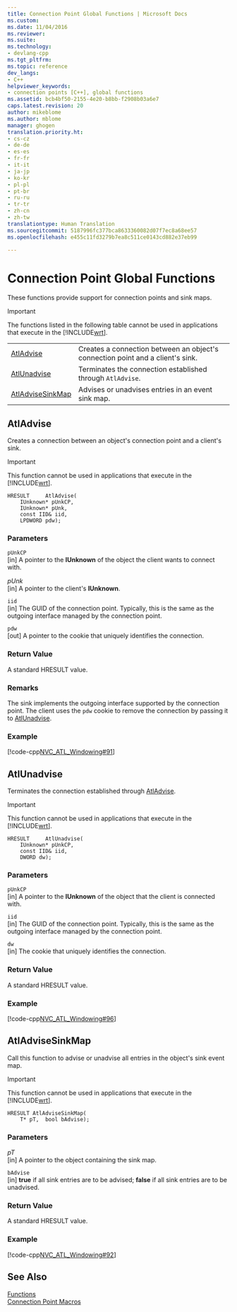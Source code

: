 ```yaml
---
title: Connection Point Global Functions | Microsoft Docs
ms.custom: 
ms.date: 11/04/2016
ms.reviewer: 
ms.suite: 
ms.technology:
- devlang-cpp
ms.tgt_pltfrm: 
ms.topic: reference
dev_langs:
- C++
helpviewer_keywords:
- connection points [C++], global functions
ms.assetid: bcb4bf50-2155-4e20-b8bb-f2908b03a6e7
caps.latest.revision: 20
author: mikeblome
ms.author: mblome
manager: ghogen
translation.priority.ht:
- cs-cz
- de-de
- es-es
- fr-fr
- it-it
- ja-jp
- ko-kr
- pl-pl
- pt-br
- ru-ru
- tr-tr
- zh-cn
- zh-tw
translationtype: Human Translation
ms.sourcegitcommit: 5187996fc377bca8633360082d07f7ec8a68ee57
ms.openlocfilehash: e455c11fd3279b7ea8c511ce0143cd882e37eb99

---
```

# Connection Point Global Functions
These functions provide support for connection points and sink maps.  
  
> [!IMPORTANT]
>  The functions listed in the following table cannot be used in applications that execute in the [!INCLUDE[wrt](../../atl/reference/includes/wrt_md.md)].  
  
|||  
|-|-|  
|[AtlAdvise](#atladvise)|Creates a connection between an object's connection point and a client's sink.|  
|[AtlUnadvise](#atlunadvise)|Terminates the connection established through `AtlAdvise`.|  
|[AtlAdviseSinkMap](#atladvisesinkmap)|Advises or unadvises entries in an event sink map.|  
  
##  <a name="atladvise"></a>  AtlAdvise  
 Creates a connection between an object's connection point and a client's sink.  
  
> [!IMPORTANT]
>  This function cannot be used in applications that execute in the [!INCLUDE[wrt](../../atl/reference/includes/wrt_md.md)].  
  
```
HRESULT     AtlAdvise(
    IUnknown* pUnkCP,
    IUnknown* pUnk,
    const IID& iid,
    LPDWORD pdw);
```  
  
### Parameters  
 `pUnkCP`  
 [in] A pointer to the **IUnknown** of the object the client wants to connect with.  
  
 *pUnk*  
 [in] A pointer to the client's **IUnknown**.  
  
 `iid`  
 [in] The GUID of the connection point. Typically, this is the same as the outgoing interface managed by the connection point.  
  
 `pdw`  
 [out] A pointer to the cookie that uniquely identifies the connection.  
  
### Return Value  
 A standard HRESULT value.  
  
### Remarks  
 The sink implements the outgoing interface supported by the connection point. The client uses the `pdw` cookie to remove the connection by passing it to [AtlUnadvise](#atlunadvise).  
  
### Example  
 [!code-cpp[NVC_ATL_Windowing#91](../../atl/codesnippet/cpp/connection-point-global-functions_1.cpp)]  
  
##  <a name="atlunadvise"></a>  AtlUnadvise  
 Terminates the connection established through [AtlAdvise](#atladvise).  
  
> [!IMPORTANT]
>  This function cannot be used in applications that execute in the [!INCLUDE[wrt](../../atl/reference/includes/wrt_md.md)].  
  
```
HRESULT     AtlUnadvise(
    IUnknown* pUnkCP,
    const IID& iid,
    DWORD dw);
```  
  
### Parameters  
 `pUnkCP`  
 [in] A pointer to the **IUnknown** of the object that the client is connected with.  
  
 `iid`  
 [in] The GUID of the connection point. Typically, this is the same as the outgoing interface managed by the connection point.  
  
 `dw`  
 [in] The cookie that uniquely identifies the connection.  
  
### Return Value  
 A standard HRESULT value.  
  
### Example  
 [!code-cpp[NVC_ATL_Windowing#96](../../atl/codesnippet/cpp/connection-point-global-functions_2.cpp)]  
  
##  <a name="atladvisesinkmap"></a>  AtlAdviseSinkMap  
 Call this function to advise or unadvise all entries in the object's sink event map.  
  
> [!IMPORTANT]
>  This function cannot be used in applications that execute in the [!INCLUDE[wrt](../../atl/reference/includes/wrt_md.md)].  
  
```
HRESULT AtlAdviseSinkMap(
    T* pT,  bool bAdvise);
```  
  
### Parameters  
 *pT*  
 [in] A pointer to the object containing the sink map.  
  
 `bAdvise`  
 [in] **true** if all sink entries are to be advised; **false** if all sink entries are to be unadvised.  
  
### Return Value  
 A standard HRESULT value.  
  
### Example  
 [!code-cpp[NVC_ATL_Windowing#92](../../atl/codesnippet/cpp/connection-point-global-functions_3.h)]  
  
## See Also  
 [Functions](../../atl/reference/atl-functions.md)   
 [Connection Point Macros](../../atl/reference/connection-point-macros.md)



<!--HONumber=Jan17_HO1-->


